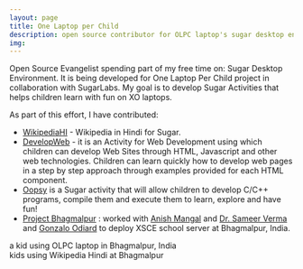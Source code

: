 ```yaml
---
layout: page
title: One Laptop per Child
description: open source contributor for OLPC laptop's sugar desktop environment
img:
---
```


Open Source Evangelist spending part of my free time on: Sugar Desktop Environment. It is being developed for One Laptop Per Child project in collaboration with SugarLabs. My goal is to develop Sugar Activities that helps children learn with fun on XO laptops.

As part of this effort, I have contributed:

<ul>
    <li><a href="http://activities.sugarlabs.org/en-US/sugar/addon/4632">WikipediaHI</a> - Wikipedia in Hindi for Sugar.
    <li><a href="https://sites.google.com/site/developwebactivity/">DevelopWeb</a> - it is an Activity for Web Development using which children can develop Web Sites through HTML, Javascript and other web technologies. Children can learn quickly how to develop web pages in a step by step approach through examples provided for each HTML component.</li>
    <li><a href="https://sites.google.com/site/oopsysugaractivity/">Oopsy</a> is a Sugar activity that will allow children to develop C/C++ programs, compile them and execute them to learn, explore and have fun!</li>
    <li>
    <a href="Project Bhagmalpur : https://bhagmalpur.wordpress.com/2013/07/21/hello-world-from-bhagmalpur-part-1/">Project Bhagmalpur</a> : worked with <a href="https://people.sugarlabs.org/anish/site/">Anish Mangal</a> and <a href="https://www.olpcsf.org/node/91">Dr. Sameer Verma</a> and <a href="https://github.com/godiard">Gonzalo Odiard</a> to deploy XSCE school server at Bhagmalpur, India.
</ul>


<div class="img_row">
    <img class="col three left" src="{{ site.baseurl }}/assets/img/olpc1.jpg" alt="" title="child using olpc laptop"/>
</div>
<div class="col three caption">
    a kid using OLPC laptop in Bhagmalpur, India 
</div>

<div class="img_row">
    <img class="col three left" src="{{ site.baseurl }}/assets/img/olpc2.jpg" alt="" title="kids using olpc laptop"/>
</div>
<div class="col three caption">
    kids using Wikipedia Hindi at Bhagmalpur
</div>
